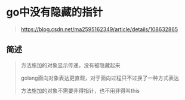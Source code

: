 # go中没有隐藏的指针

> https://blog.csdn.net/ma2595162349/article/details/108632865



## 简述

> 方法施加的对象显示传递，没有被隐藏起来
>
> golang面向对象表达更直观，对于面向过程只不过换了一种方式表达
>
> 方法施加的对象不需要非得指针，也不用非得叫this



